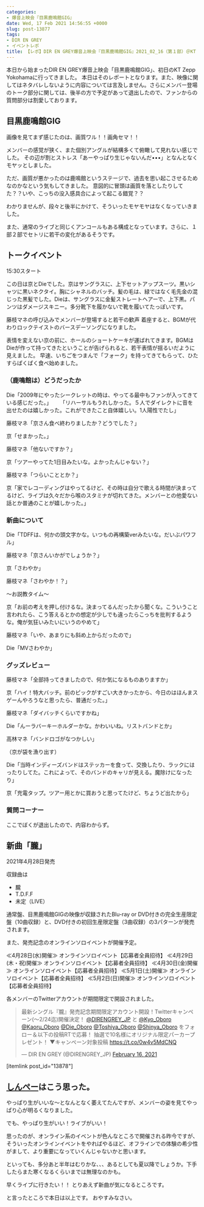 ```yaml
---
categories:
- 爆音上映会『目黒鹿鳴館GIG』
date: Wed, 17 Feb 2021 14:56:55 +0000
slug: post-13877
tags:
- DIR EN GREY
- イベントレポ
title: 【レポ】DIR EN GREY爆音上映会『目黒鹿鳴館GIG』2021_02_16（第１部）＠KT Zepp Yokohama
---
```


本日から始まったDIR EN GREY爆音上映会「目黒鹿鳴館GIG」、初日のKT Zepp Yokohamaに行ってきました。
本日はそのレポートとなります。また、映像に関してはネタバレしないように内容については言及しません。さらにメンバー登場のトーク部分に関しては、後半の方で予定があって退出したので、ファンからの質問部分は割愛しております。

<h2>目黒鹿鳴館GIG</h2>
画像を見てまず感じたのは、画質ワル！！画角セマ！！

メンバーの感覚が狭く、また個別アングルが結構多くて俯瞰して見れない感じでした。
その辺が割とストレス「あーやっぱり生じゃないんだ•••」となんとなくモヤッとしました。

ただ、画質が悪かったのは鹿鳴館というステージで、過去を思い起こさせるためなのかなという気もしてきました。
意図的に冒頭は画質を落としたりしてた？？いや、こっちの没入感具合によって起こる錯覚？？

わかりませんが、段々と後半にかけて、そういったモヤモヤはなくなっていきました。

また、通常のライブと同じくアンコールもある構成となっています。さらに、１部２部でセトリに若干の変化があるそうです。


<h2>トークイベント</h2>
15:30スタート

この日は京とDieでした。京はサングラスに、上下セットアップスーツ。黒いシャツに黒いネクタイ。胸にシャネルのバッチ。髪の毛は、緑ではなく毛先金の混じった黒髪でした。Dieは、サングラスに金髪ストレートヘアーで、上下黒。パンツはダメージスキニー。多分靴下を履かないで靴を履いてたっぽいです。

藤枝マネの呼び込みでメンバーが登場すると若干の歓声
着座すると、BGMが代わりロックテイストのバースデーソングになりました。

表情を変えない京の前に、ホールのショートケーキが運ばれてきます。BGMはDieが作って持ってきたということが告げられると、若干表情が揺るいだように見えました。
早速、いちごをつまんで「フォーク」を持ってきてもらって、ひたすらぱくぱく食べ始めました。


<h3>（鹿鳴館は）どうだったか</h3>

Die「2009年にやったシークレットの時は、やってる最中もファンが入ってきている感じだった。」
　  「リハーサルもうれしかった。５人でダイレクトに音を出せたのは嬉しかった。これができたこと自体嬉しい。1人陽性でたし」

藤枝マネ「京さん食べ終わりましたか？どうでした？」

京「せまかった。」

藤枝マネ「他ないですか？」

京「ツアーやってた1日目みたいな。よかったんじゃない？」

藤枝マネ「つらいこととか？」

京「家でレコーディングはやってるけど、その時は自分で歌える時間が決まってるけど、ライブは久々だから喉のスタミナが切れてきた。メンバーとの他愛ない話とか普通のことが嬉しかった。」

<h3>新曲について</h3>

Die「TDFFは、何かの頭文字かな。いつもの再構築verみたいな。だいぶパワフル」

藤枝マネ「京さんいかがでしょうか？」

京「さわやか」

藤枝マネ「さわやか！？」

〜お説教タイム〜

京「お前の考えを押し付けるな。決まってるんだったから聞くな。こういうこと言われたら、こう答えるとかの想定が少しでも違ったらこっちを批判するような。俺が気狂いみたいにいうのやめて」

藤枝マネ「いや、あまりにも斜め上からだったので」

Die「MVさわやか」

<h3>グッズレビュー</h3>

藤枝マネ「全部持ってきましたので、何か気になるものありますか」

京「ハイ！特大バッチ。前のピックがすごい大きかったから、今日のはほんまスゲーんやろうなと思ったら、普通だった。」

藤枝マネ「ダイバッチくらいですかね」

Die「んーラバーキーホルダーかな。かわいいね。リストバンドとか」

高林マネ「バンドロゴがなつかしい」

（京が袋を漁り出す）

Die「当時インディーズバンドはステッカーを食って、交換したり、ラックにはったりしてた。これによって、そのバンドのキャリが見える。魔除けになったり」

京「充電タップ。ツアー用とかに買おうと思ってたけど、ちょうど出たから」

<h3>質問コーナー</h3>


ここでぼくが退出したので、内容わからず。



<h2>新曲「朧」</h2>
2021年4月28日発売

収録曲は
<ul>
<li>朧</li>
<li>T.D.F.F</li>
<li>未定（LIVE）</li>
</ul>

通常盤、目黒鹿鳴館GIGの映像が収録されたBlu-ray or DVD付きの完全生産限定盤（10曲収録）と、DVD付きの初回生産限定盤（3曲収録）の3パターンが発売されます。

また、発売記念のオンラインソロイベントが開催予定。

≪4月28日(水)開催≫ オンラインソロイベント【応募者全員招待】
≪4月29日(木・祝)開催≫ オンラインソロイベント【応募者全員招待】
≪4月30日(金)開催≫ オンラインソロイベント【応募者全員招待】
≪5月1日(土)開催≫ オンラインソロイベント【応募者全員招待】
≪5月2日(日)開催≫ オンラインソロイベント【応募者全員招待】

各メンバーのTwitterアカウントが期間限定で開設されました。

<blockquote class="twitter-tweet"><p lang="ja" dir="ltr">最新シングル『朧』発売記念期間限定アカウント開設！Twitterキャンペーン(～2/24迄)開催決定！&#13;&#13;<a href="https://twitter.com/DIRENGREY_JP?ref_src=twsrc%5Etfw">@DIRENGREY_JP</a> &#13;と&#13;<a href="https://twitter.com/Kyo_Oboro?ref_src=twsrc%5Etfw">@Kyo_Oboro</a>&#13;<a href="https://twitter.com/Kaoru_Oboro?ref_src=twsrc%5Etfw">@Kaoru_Oboro</a>&#13;<a href="https://twitter.com/Die_Oboro?ref_src=twsrc%5Etfw">@Die_Oboro</a>&#13;<a href="https://twitter.com/Toshiya_Oboro?ref_src=twsrc%5Etfw">@Toshiya_Oboro</a>&#13;<a href="https://twitter.com/Shinya_Oboro?ref_src=twsrc%5Etfw">@Shinya_Oboro</a>&#13;をフォロー＆以下の投稿RTで応募！&#13;&#13;抽選で10名様にオリジナル限定パーカープレゼント！&#13;&#13;▼キャンペーン対象投稿 <a href="https://t.co/0w4v5MdCNQ">https://t.co/0w4v5MdCNQ</a></p>&mdash; DIR EN GREY (@DIRENGREY_JP) <a href="https://twitter.com/DIRENGREY_JP/status/1361520726956597252?ref_src=twsrc%5Etfw">February 16, 2021</a></blockquote> <script async src="https://platform.twitter.com/widgets.js" charset="utf-8"></script>

[itemlink post_id="13878"]

<h2><a href="https://twitter.com/s_s_p_y">しんぺー</a>はこう思った。</h2>

やっぱり生がいいな〜となんとなく萎えてたんですが、メンバーの姿を見てやっぱり心が明るくなりました。

でも、やっぱり生がいい！ライブがいい！

思ったのが、オンライン系のイベントが色んなところで開催される昨今ですが、そういったオンラインイベントをやればやるほど、オフラインでの体験の希少性がまして、より重要になっていくんじゃないかと思います。

といっても、多分あと半年はむりかな、、、あるとしても夏以降でしょうか。下手したらまた寒くなるくらいまでは無理なのかも。

早くライブに行きたい！！
とりあえず新曲が気になるところです。

と言ったところで本日は以上です。
おやすみなさい。